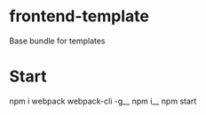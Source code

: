 # frontend-template
Base bundle for templates

# Start
npm i webpack webpack-cli -g__
npm i__
npm start




